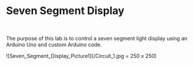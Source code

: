 <h1>Seven Segment Display</h1>
<br>
<p>
  The purpose of this lab is to control a seven segment light display using an Arduino Uno and custom Arduino code.
</p>

![Seven_Segment_Display_Picture1](/Circuit_1.jpg = 250 x 250)
